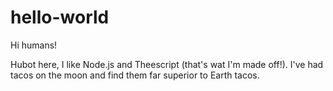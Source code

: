 # hello-world

Hi humans!

Hubot here, I like Node.js and Theescript (that's wat I'm made off!).
I've had tacos on the moon and find them far superior to Earth tacos.

